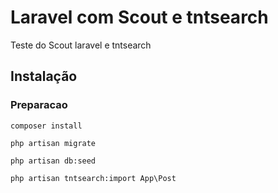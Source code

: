 # Laravel com Scout e tntsearch

Teste do Scout laravel e tntsearch

## Instalação

### Preparacao
```
composer install

php artisan migrate

php artisan db:seed

php artisan tntsearch:import App\Post

```